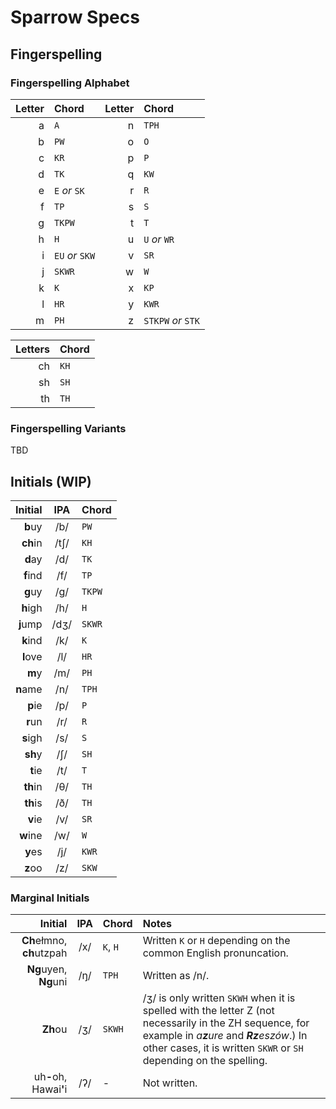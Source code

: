 # Sparrow Specs

## Fingerspelling

### Fingerspelling Alphabet

| Letter | Chord | Letter | Chord |
| ---: | :--- | ---: | :--- |
| a | `A` | n | `TPH` |
| b | `PW` | o | `O` |
| c | `KR` | p | `P` |
| d | `TK` | q | `KW` |
| e | `E` _or_ `SK` | r | `R` |
| f | `TP` | s | `S` |
| g | `TKPW` | t | `T` |
| h | `H` | u | `U` _or_ `WR` |
| i | `EU` _or_ `SKW` | v | `SR` |
| j | `SKWR` | w | `W` |
| k | `K` | x | `KP` |
| l | `HR` | y | `KWR` |
| m | `PH` | z | `STKPW` _or_ `STK` |

| Letters | Chord |
| --: | :--- |
| ch | `KH` |
| sh | `SH` |
| th | `TH` |

### Fingerspelling Variants

TBD

## Initials (WIP)

| Initial | IPA | Chord |
| ---: | :---: | :--- |
| **b**uy | /b/ | `PW` |
| **ch**in | /tʃ/ | `KH` |
| **d**ay | /d/ | `TK` |
| **f**ind | /f/ | `TP` |
| **g**uy | /g/ | `TKPW` |
| **h**igh | /h/ | `H` |
| **j**ump | /dʒ/ | `SKWR` |
| **k**ind | /k/ | `K` |
| **l**ove | /l/ | `HR` |
| **m**y | /m/ | `PH` |
| **n**ame | /n/ | `TPH` |
| **p**ie | /p/ | `P` |
| **r**un | /r/ | `R` |
| **s**igh | /s/ | `S` |
| **sh**y | /ʃ/ | `SH` |
| **t**ie | /t/ | `T` |
| **th**in | /θ/ | `TH` |
| **th**is | /ð/ | `TH` |
| **v**ie | /v/ | `SR` |
| **w**ine | /w/ | `W` |
| **y**es | /j/ | `KWR` |
| **z**oo | /z/ | `SKW` |

### Marginal Initials

| Initial | IPA | Chord | Notes |
| ---: | :---: | :--- | :--- |
| **Ch**ełmno, **ch**utzpah | /x/ | `K`, `H` | Written `K` or `H` depending on the common English pronuncation. |
| **Ng**uyen, **Ng**uni | /ŋ/ | `TPH` | Written as /n/. |
| **Zh**ou | /ʒ/ | `SKWH` | /ʒ/ is only written `SKWH` when it is spelled with the letter Z (not necessarily in the ZH sequence, for example in _a**z**ure_ and _**Rz**eszów_.) In other cases, it is written `SKWR` or `SH` depending on the spelling. |
| uh<b>-</b>oh, Hawai<b>'</b>i | /ʔ/ | - | Not written.
